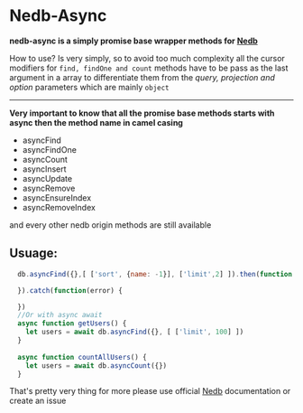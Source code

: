 # Nedb-Async
**nedb-async is a simply promise base wrapper methods for <a href="https://github.com/louischatriot/nedb">Nedb</a>**

How to use? Is very simply, so to avoid too much complexity all the cursor modifiers for ``find, findOne and count`` methods have to be pass as the last argument in a array to differentiate them from the
*query, projection and option* parameters which are mainly `object`

****
**Very important to know that all the promise base methods starts with async then the method name in camel casing**
- asyncFind
- asyncFindOne
- asyncCount
- asyncInsert
- asyncUpdate
- asyncRemove
- asyncEnsureIndex
- asyncRemoveIndex

and every other nedb origin methods are still available

## Usuage:

```js
  db.asyncFind({},[ ['sort', {name: -1}], ['limit',2] ]).then(function (docs) {

  }).catch(function(error) {

  })
  //Or with async await
  async function getUsers() {
    let users = await db.asyncFind({}, [ ['limit', 100] ])
  }
  
  async function countAllUsers() {
    let users = await db.asyncCount({})
  }
```
That's pretty very thing for more please use official <a href="https://github.com/louischatriot/nedb">Nedb</a> documentation or create an issue

